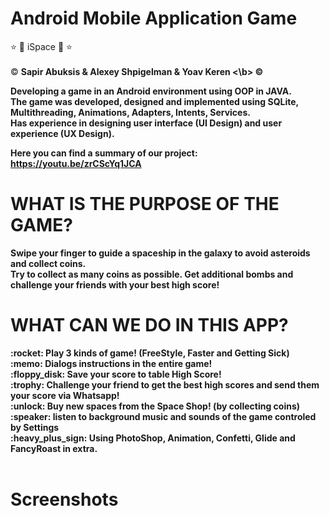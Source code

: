  <h1> Android Mobile Application Game </h1>
 
:star:	:rocket: iSpace :rocket: :star: <br> <br>
:copyright: <b> Sapir Abuksis & Alexey Shpigelman & Yoav Keren <\b> :copyright:	<br>

Developing a game in an Android environment using OOP in JAVA. <br>
The game was developed, designed and implemented using SQLite, Multithreading, Animations, Adapters, Intents, Services. <br>
Has experience in designing user interface (UI Design) and user experience (UX Design).

Here you can find a summary of our project:<br>
https://youtu.be/zrCScYq1JCA<br>

<h1>WHAT IS THE PURPOSE OF THE GAME?</h1>
Swipe your finger to guide a spaceship in the galaxy to avoid asteroids and collect coins.<br>
Try to collect as many coins as possible. Get additional bombs and challenge your friends with your best high score!<br>

<h1>WHAT CAN WE DO IN THIS APP? </h1>
:rocket:	Play 3 kinds of game! (FreeStyle, Faster and Getting Sick)  <br>
:memo:	Dialogs instructions in the entire game! <br>
:floppy_disk:	Save your score to table High Score! <br>
:trophy:	Challenge your friend to get the best high scores and send them your score via Whatsapp!  <br>
:unlock: Buy new spaces from the Space Shop! (by collecting coins) <br>
:speaker: listen to background music and sounds of the game controled by Settings <br>
:heavy_plus_sign: Using PhotoShop, Animation, Confetti, Glide and FancyRoast in extra. <br><br>

<h1>Screenshots</h1><br>
